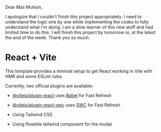 Dear Mas Muhsin,

I apologize that I couldn't finish this project appropriately. I need to understand the logic one by one while implementing the codes to fully understand what I'm doing. I am a slow learner of this new stuff and had limited time to do this. I will finish this project by tomorrow or, at the latest the end of the week. Thank you so much.




# React + Vite

This template provides a minimal setup to get React working in Vite with HMR and some ESLint rules.

Currently, two official plugins are available:

- [@vitejs/plugin-react](https://github.com/vitejs/vite-plugin-react/blob/main/packages/plugin-react/README.md) uses [Babel](https://babeljs.io/) for Fast Refresh
- [@vitejs/plugin-react-swc](https://github.com/vitejs/vite-plugin-react-swc) uses [SWC](https://swc.rs/) for Fast Refresh

- Using Tailwind CSS
- Using flowbite tailwind component for the modal

